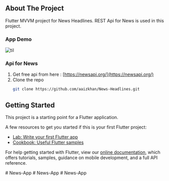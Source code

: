 ## About The Project
Flutter MVVM project for News Headlines. REST Api for News is used in this project.


### App Demo

![til](./newApp.gif)

### Api for News

1. Get free api from here :  [https://newsapi.org/](https://newsapi.org/)
2. Clone the repo
   ```sh
   git clone https://github.com/aaizkhan/News-Headlines.git
   ```

## Getting Started

This project is a starting point for a Flutter application.

A few resources to get you started if this is your first Flutter project:

- [Lab: Write your first Flutter app](https://flutter.dev/docs/get-started/codelab)
- [Cookbook: Useful Flutter samples](https://flutter.dev/docs/cookbook)

For help getting started with Flutter, view our
[online documentation](https://flutter.dev/docs), which offers tutorials,
samples, guidance on mobile development, and a full API reference.

#   N e w s - A p p  
 #   N e w s - A p p  
 #   N e w s - A p p  
 